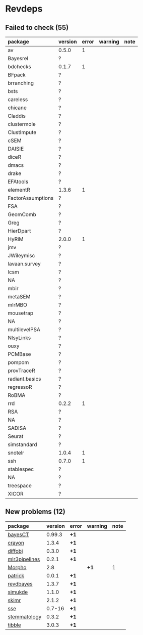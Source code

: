 # Revdeps

## Failed to check (55)

|package           |version |error |warning |note |
|:-----------------|:-------|:-----|:-------|:----|
|av                |0.5.0   |1     |        |     |
|Bayesrel          |?       |      |        |     |
|bdchecks          |0.1.7   |1     |        |     |
|BFpack            |?       |      |        |     |
|brranching        |?       |      |        |     |
|bsts              |?       |      |        |     |
|careless          |?       |      |        |     |
|chicane           |?       |      |        |     |
|Claddis           |?       |      |        |     |
|clustermole       |?       |      |        |     |
|ClustImpute       |?       |      |        |     |
|cSEM              |?       |      |        |     |
|DAISIE            |?       |      |        |     |
|diceR             |?       |      |        |     |
|dmacs             |?       |      |        |     |
|drake             |?       |      |        |     |
|EFAtools          |?       |      |        |     |
|elementR          |1.3.6   |1     |        |     |
|FactorAssumptions |?       |      |        |     |
|FSA               |?       |      |        |     |
|GeomComb          |?       |      |        |     |
|Greg              |?       |      |        |     |
|HierDpart         |?       |      |        |     |
|HyRiM             |2.0.0   |1     |        |     |
|jmv               |?       |      |        |     |
|JWileymisc        |?       |      |        |     |
|lavaan.survey     |?       |      |        |     |
|lcsm              |?       |      |        |     |
|NA                |?       |      |        |     |
|mbir              |?       |      |        |     |
|metaSEM           |?       |      |        |     |
|mlrMBO            |?       |      |        |     |
|mousetrap         |?       |      |        |     |
|NA                |?       |      |        |     |
|multilevelPSA     |?       |      |        |     |
|NlsyLinks         |?       |      |        |     |
|ouxy              |?       |      |        |     |
|PCMBase           |?       |      |        |     |
|pompom            |?       |      |        |     |
|provTraceR        |?       |      |        |     |
|radiant.basics    |?       |      |        |     |
|regressoR         |?       |      |        |     |
|RoBMA             |?       |      |        |     |
|rrd               |0.2.2   |1     |        |     |
|RSA               |?       |      |        |     |
|NA                |?       |      |        |     |
|SADISA            |?       |      |        |     |
|Seurat            |?       |      |        |     |
|simstandard       |?       |      |        |     |
|snotelr           |1.0.4   |1     |        |     |
|ssh               |0.7.0   |1     |        |     |
|stablespec        |?       |      |        |     |
|NA                |?       |      |        |     |
|treespace         |?       |      |        |     |
|XICOR             |?       |      |        |     |

## New problems (12)

|package                                    |version |error  |warning |note |
|:------------------------------------------|:-------|:------|:-------|:----|
|[bayesCT](problems.md#bayesct)             |0.99.3  |__+1__ |        |     |
|[crayon](problems.md#crayon)               |1.3.4   |__+1__ |        |     |
|[diffobj](problems.md#diffobj)             |0.3.0   |__+1__ |        |     |
|[mlr3pipelines](problems.md#mlr3pipelines) |0.2.1   |__+1__ |        |     |
|[Morpho](problems.md#morpho)               |2.8     |       |__+1__  |1    |
|[patrick](problems.md#patrick)             |0.0.1   |__+1__ |        |     |
|[revdbayes](problems.md#revdbayes)         |1.3.7   |__+1__ |        |     |
|[simukde](problems.md#simukde)             |1.1.0   |__+1__ |        |     |
|[skimr](problems.md#skimr)                 |2.1.2   |__+1__ |        |     |
|[sse](problems.md#sse)                     |0.7-16  |__+1__ |        |     |
|[stemmatology](problems.md#stemmatology)   |0.3.2   |__+1__ |        |     |
|[tibble](problems.md#tibble)               |3.0.3   |__+1__ |        |     |

